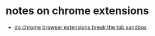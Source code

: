 # notes on chrome extensions

* [do chrome browser extensions break the tab sandbox](https://security.stackexchange.com/questions/52465/do-chrome-browser-extensions-break-the-tab-sandbox)
